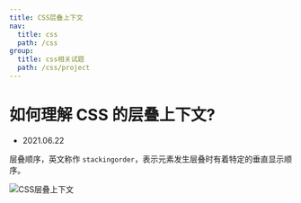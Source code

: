 ```yaml
---
title: CSS层叠上下文
nav:
  title: css
  path: /css
group:
  title: css相关试题
  path: /css/project
---
```


# 如何理解 CSS 的层叠上下文?

- 2021.06.22

层叠顺序，英文称作 `stackingorder`，表示元素发生层叠时有着特定的垂直显示顺序。

![CSS层叠上下文](https://image-static.segmentfault.com/234/200/2342007824-39e3db9150537194_fix732)
